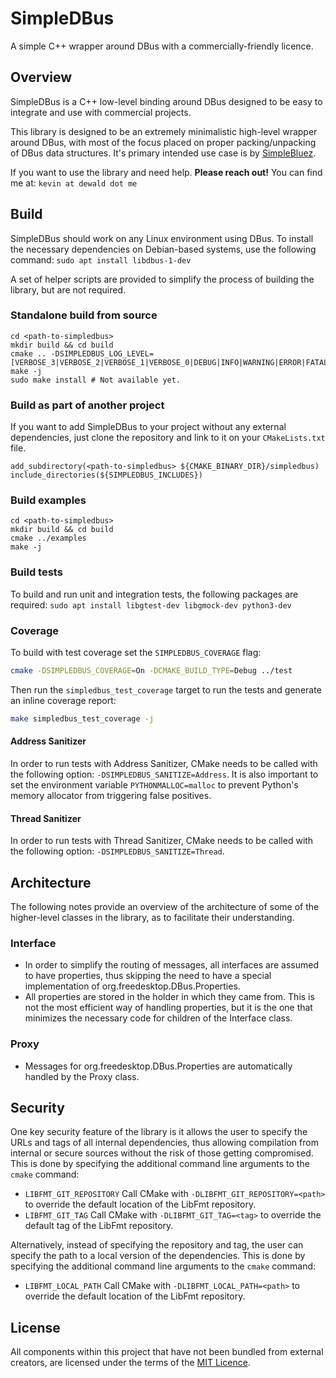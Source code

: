 # SimpleDBus
A simple C++ wrapper around DBus with a commercially-friendly licence.

## Overview
SimpleDBus is a C++ low-level binding around DBus designed to be easy to integrate and use with commercial projects. 

This library is designed to be an extremely minimalistic high-level wrapper around DBus,
with most of the focus placed on proper packing/unpacking of DBus data structures. It's
primary intended use case is by [SimpleBluez](https://github.com/OpenBluetoothToolbox/SimpleBluez).

If you want to use the library and need help. **Please reach out!**
You can find me at: `kevin at dewald dot me`

## Build
SimpleDBus should work on any Linux environment using DBus. To install the necessary dependencies on Debian-based systems, use the following command: `sudo apt install libdbus-1-dev`

A set of helper scripts are provided to simplify the process of building the
library, but are not required.

### Standalone build from source

```
cd <path-to-simpledbus>
mkdir build && cd build
cmake .. -DSIMPLEDBUS_LOG_LEVEL=[VERBOSE_3|VERBOSE_2|VERBOSE_1|VERBOSE_0|DEBUG|INFO|WARNING|ERROR|FATAL]
make -j
sudo make install # Not available yet.
```

### Build as part of another project
If you want to add SimpleDBus to your project without any external dependencies, just clone the repository and link to it on your `CMakeLists.txt` file.

```
add_subdirectory(<path-to-simpledbus> ${CMAKE_BINARY_DIR}/simpledbus)
include_directories(${SIMPLEDBUS_INCLUDES})
```

### Build examples
```
cd <path-to-simpledbus>
mkdir build && cd build
cmake ../examples
make -j
```

### Build tests
To build and run unit and integration tests, the following packages are required:
`sudo apt install libgtest-dev libgmock-dev python3-dev`

### Coverage
To build with test coverage set the `SIMPLEDBUS_COVERAGE` flag:
```bash
cmake -DSIMPLEDBUS_COVERAGE=On -DCMAKE_BUILD_TYPE=Debug ../test
```

Then run the `simpledbus_test_coverage` target to run the tests and generate an inline coverage report:
```bash
make simpledbus_test_coverage -j
```

#### Address Sanitizer
In order to run tests with Address Sanitizer, CMake needs to be called with
the following option: `-DSIMPLEDBUS_SANITIZE=Address`. It is also important to
set the environment variable `PYTHONMALLOC=malloc` to prevent Python's memory
allocator from triggering false positives.

#### Thread Sanitizer
In order to run tests with Thread Sanitizer, CMake needs to be called with
the following option: `-DSIMPLEDBUS_SANITIZE=Thread`.

## Architecture
The following notes provide an overview of the architecture of some of the higher-level
classes in the library, as to facilitate their understanding.

### Interface
- In order to simplify the routing of messages, all interfaces are assumed to have
  properties, thus skipping the need to have a special implementation of 
  org.freedesktop.DBus.Properties.
- All properties are stored in the holder in which they came from. This is not the
  most efficient way of handling properties, but it is the one that minimizes the
  necessary code for children of the Interface class.

### Proxy
- Messages for org.freedesktop.DBus.Properties are automatically handled by the
  Proxy class.

## Security

One key security feature of the library is it allows the user to specify
the URLs and tags of all internal dependencies, thus allowing compilation
from internal or secure sources without the risk of those getting compromised.
This is done by specifying the additional command line arguments to
the `cmake` command:

- `LIBFMT_GIT_REPOSITORY`
  Call CMake with `-DLIBFMT_GIT_REPOSITORY=<path>` to override the
  default location of the LibFmt repository.
- `LIBFMT_GIT_TAG`
  Call CMake with `-DLIBFMT_GIT_TAG=<tag>` to override the default
  tag of the LibFmt repository.

Alternatively, instead of specifying the repository and tag, the user can
specify the path to a local version of the dependencies. This is done by
specifying the additional command line arguments to the `cmake` command:

- `LIBFMT_LOCAL_PATH`
  Call CMake with `-DLIBFMT_LOCAL_PATH=<path>` to override the
  default location of the LibFmt repository.

## License
All components within this project that have not been bundled from external creators, are licensed under the terms of the [MIT Licence](LICENCE.md).
